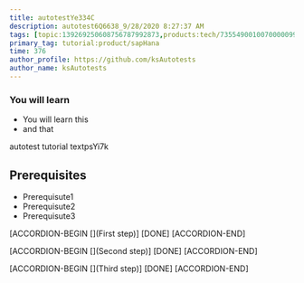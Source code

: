 ```yaml
---
title: autotestYe334C
description: autotest6Q6638_9/28/2020 8:27:37 AM
tags: [topic:139269250608756787992873,products:tech/73554900100700000996,tutorial:experience/advanced]
primary_tag: tutorial:product/sapHana
time: 376
author_profile: https://github.com/ksAutotests
author_name: ksAutotests
---
```

### You will learn
- You will learn this
- and that

autotest tutorial textpsYi7k

## Prerequisites
- Prerequisute1
- Prerequisute2
- Prerequisute3

[ACCORDION-BEGIN [](First step)]
[DONE]
[ACCORDION-END]

[ACCORDION-BEGIN [](Second step)]
[DONE]
[ACCORDION-END]

[ACCORDION-BEGIN [](Third step)]
[DONE]
[ACCORDION-END]

